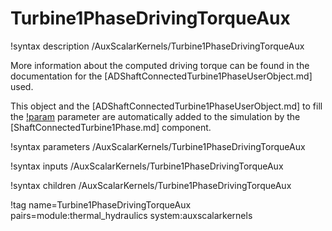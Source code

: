 # Turbine1PhaseDrivingTorqueAux

!syntax description /AuxScalarKernels/Turbine1PhaseDrivingTorqueAux

More information about the computed driving torque can be found in the
documentation for the [ADShaftConnectedTurbine1PhaseUserObject.md] used.

This object and the [ADShaftConnectedTurbine1PhaseUserObject.md] to fill the
[!param](/AuxScalarKernels/Turbine1PhaseDrivingTorqueAux/turbine_uo) parameter are
automatically added to the simulation by the [ShaftConnectedTurbine1Phase.md] component.

!syntax parameters /AuxScalarKernels/Turbine1PhaseDrivingTorqueAux

!syntax inputs /AuxScalarKernels/Turbine1PhaseDrivingTorqueAux

!syntax children /AuxScalarKernels/Turbine1PhaseDrivingTorqueAux

!tag name=Turbine1PhaseDrivingTorqueAux pairs=module:thermal_hydraulics system:auxscalarkernels

